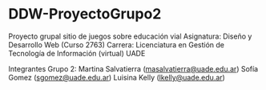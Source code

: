 # DDW-ProyectoGrupo2

Proyecto grupal sitio de juegos sobre educación vial
Asignatura: Diseño y Desarrollo Web (Curso 2763)
Carrera: Licenciatura en Gestión de Tecnología de Información (virtual) 
UADE

Integrantes Grupo 2:
Martina Salvatierra (masalvatierra@uade.edu.ar)
Sofía Gomez (sgomez@uade.edu.ar)
Luisina Kelly (lkelly@uade.edu.ar)
